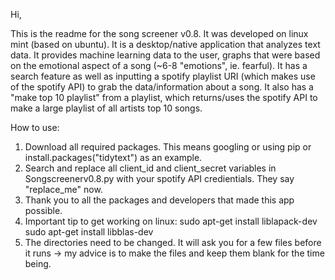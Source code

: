 Hi,

This is the readme for the song screener v0.8. It was developed on linux mint (based on ubuntu). It is a desktop/native application that analyzes text data. It provides machine learning data to the user, graphs that were based on the emotional aspect of a song (~6-8 "emotions", ie. fearful). It has a search feature as well as inputting a spotify playlist URI (which makes use of the spotify API) to grab the data/information about a song. It also has a "make top 10 playlist" from a playlist, which returns/uses the spotify API to make a large playlist of all artists top 10 songs.

How to use:

1. Download all required packages. This means googling or using pip or install.packages("tidytext") as an example.
2. Search and replace all client_id and client_secret variables in Songscreenerv0.8.py with your spotify API credientials. They say "replace_me" now.
3. Thank you to all the packages and developers that made this app possible. 
4. Important tip to get working on linux: 
	sudo apt-get install liblapack-dev
	sudo apt-get install libblas-dev
5. The directories need to be changed. It will ask you for a few files before it runs -> my advice is to make the files and keep them blank for the time being.

